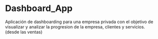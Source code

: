 # Dashboard_App
Aplicación de dashboarding para una empresa privada con el objetivo de visualizar y analizar la progresion de la empresa, clientes y servicios. (desde las ventas)
